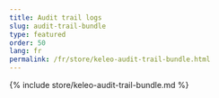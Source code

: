 ```yaml
---
title: Audit trail logs
slug: audit-trail-bundle
type: featured
order: 50
lang: fr
permalink: /fr/store/keleo-audit-trail-bundle.html
---
```


{% include store/keleo-audit-trail-bundle.md %}
